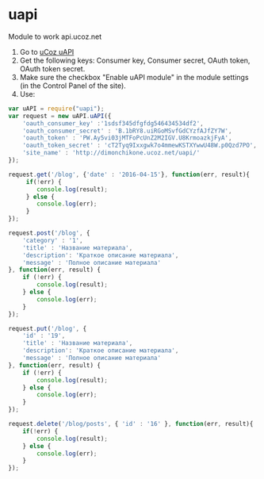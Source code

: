 # uapi
Module to work api.ucoz.net

1. Go to [uCoz uAPI](http://api.ucoz.net/ru/)
2. Get the following keys: Consumer key, Consumer secret, OAuth token, OAuth token secret.
3. Make sure the checkbox "Enable uAPI module" in the module settings (in the Control Panel of the site).
3. Use:
```javascript
var uAPI = require("uapi");
var request = new uAPI.uAPI({
    'oauth_consumer_key' :'1sdsf345dfgfdg546434534df2',
    'oauth_consumer_secret' : 'B.1bRY8.uiRGoMSvfGdCYzfAJfZY7W',
    'oauth_token' : 'PW.Ay5vi03jMTFoPcUnZ2M2IGV.U8KrmoazkjFyA',
    'oauth_token_secret' : 'cT2Tyq9Ixxgwk7o4mmewKSTXYwwU48W.p0Qzd7PO',
    'site_name' : 'http://dimonchikone.ucoz.net/uapi/'
});

request.get('/blog', {'date' : '2016-04-15'}, function(err, result){
     if(!err) {
        console.log(result);
     } else {
        console.log(err);
     }
});

request.post('/blog', {
    'category' : '1',
    'title' : 'Название материала',
    'description': 'Краткое описание материала',
    'message' : 'Полное описание материала'
}, function(err, result) {
    if (!err) {
        console.log(result);
    } else {
        console.log(err);
    }
});

request.put('/blog', {
    'id' : '19',
    'title' : 'Название материала',
    'description': 'Краткое описание материала',
    'message' : 'Полное описание материала'
}, function(err, result) {
    if (!err) {
        console.log(result);
    } else {
        console.log(err);
    }
});

request.delete('/blog/posts', { 'id' : '16' }, function(err, result){
    if(!err) {
        console.log(result);
    } else {
        console.log(err);
    }
});

```
